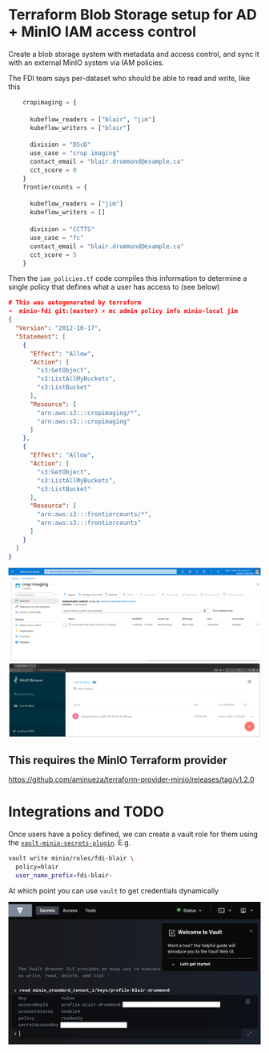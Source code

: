 # Terraform Blob Storage setup for AD + MinIO IAM access control

Create a blob storage system with metadata and access control, and
sync it with an external MinIO system via IAM policies.

The FDI team says per-dataset who should be able to read and write,
like this

```terraform
    cropimaging = {

      kubeflow_readers = ["blair", "jim"]
      kubeflow_writers = ["blair"]

      division = "DScD"
      use_case = "crop imaging"
      contact_email = "blair.drummond@example.ca"
      cct_score = 0
    }
    frontiercounts = {

      kubeflow_readers = ["jim"]
      kubeflow_writers = []

      division = "CCTTS"
      use_case = "fc"
      contact_email = "blair.drummond@example.ca"
      cct_score = 5
    }

```

Then the `iam_policies.tf` code compiles this information to determine a single policy that defines what a user has access to (see below) 


```json
# This was autogenerated by terraform
➜  minio-fdi git:(master) ✗ mc admin policy info minio-local jim
{
  "Version": "2012-10-17",
  "Statement": [
    {
      "Effect": "Allow",
      "Action": [
        "s3:GetObject",
        "s3:ListAllMyBuckets",
        "s3:ListBucket"
      ],
      "Resource": [
        "arn:aws:s3:::cropimaging/*",
        "arn:aws:s3:::cropimaging"
      ]
    },
    {
      "Effect": "Allow",
      "Action": [
        "s3:GetObject",
        "s3:ListAllMyBuckets",
        "s3:ListBucket"
      ],
      "Resource": [
        "arn:aws:s3:::frontiercounts/*",
        "arn:aws:s3:::frontiercounts"
      ]
    }
  ]
}
```

![Azure](docs/azure.png)
![MinIO](docs/minio.png)


## This requires the MinIO Terraform provider

https://github.com/aminueza/terraform-provider-minio/releases/tag/v1.2.0


# Integrations and TODO

Once users have a policy defined, we can create a vault role for them using the [`vault-minio-secrets-plugin`](https://github.com/StatCan/vault-plugin-secrets-minio). E.g.


```sh
vault write minio/roles/fdi-blair \
  policy=blair
  user_name_prefix=fdi-blair-
```

At which point you can use `vault` to get credentials dynamically

![Vault](docs/vault.png)
